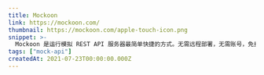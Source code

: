 ```yaml
---
title: Mockoon
link: https://mockoon.com/
thumbnail: https://mockoon.com/apple-touch-icon.png
snippet: >-
  Mockoon 是运行模拟 REST API 服务器最简单快捷的方式。无需远程部署，无需账号，免费、开源且跨平台。
tags: ["mock-api"]
createdAt: 2021-07-23T00:00:00.000Z
---
```

